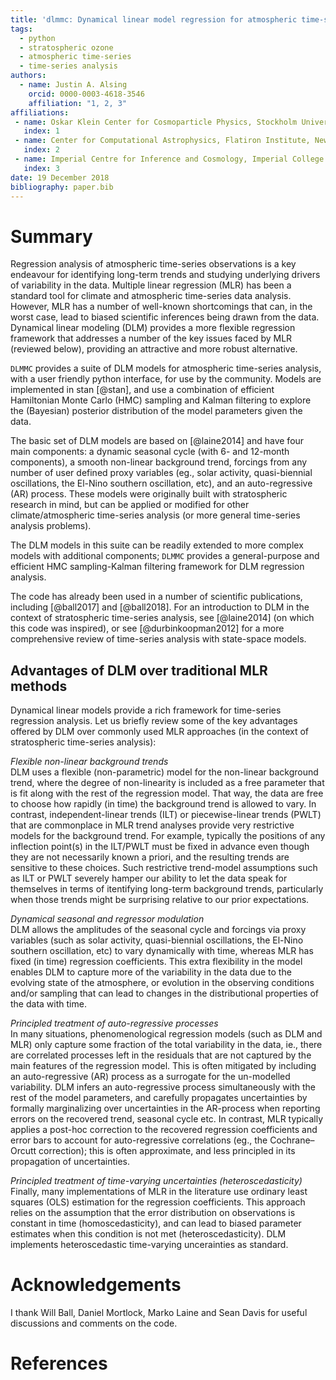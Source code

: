 ```yaml
---
title: 'dlmmc: Dynamical linear model regression for atmospheric time-series analysis'
tags:
  - python
  - stratospheric ozone
  - atmospheric time-series
  - time-series analysis
authors:
  - name: Justin A. Alsing
    orcid: 0000-0003-4618-3546
    affiliation: "1, 2, 3"
affiliations:
 - name: Oskar Klein Center for Cosmoparticle Physics, Stockholm University, Stockholm
   index: 1
 - name: Center for Computational Astrophysics, Flatiron Institute, New York
   index: 2
 - name: Imperial Centre for Inference and Cosmology, Imperial College London, London
   index: 3
date: 19 December 2018
bibliography: paper.bib
---
```


# Summary

Regression analysis of atmospheric time-series observations is a key endeavour for identifying long-term trends and studying underlying drivers of variability in the data. Multiple linear regression (MLR) has been a standard tool for climate and atmospheric time-series data analysis. However, MLR has a number of well-known shortcomings that can, in the worst case, lead to biased scientific inferences being drawn from the data. Dynamical linear modeling (DLM) provides a more flexible regression framework that addresses a number of the key issues faced by MLR (reviewed below), providing an attractive and more robust alternative.

``DLMMC`` provides a suite of DLM models for atmospheric time-series analysis, with a user friendly python interface, for use by the community. Models are implemented in stan [@stan], and use a combination of efficient Hamiltonian Monte Carlo (HMC) sampling and Kalman filtering to explore the (Bayesian) posterior distribution of the model parameters given the data.

The basic set of DLM models are based on [@laine2014] and have four main components: a dynamic seasonal cycle (with 6- and 12-month components), a smooth non-linear background trend, forcings from any number of user defined proxy variables (eg., solar activity, quasi-biennial oscillations, the El-Nino southern oscillation, etc), and an auto-regressive (AR) process. These models were originally built with stratospheric research in mind, but can be applied or modified for other climate/atmospheric time-series analysis (or more general time-series analysis problems).

The DLM models in this suite can be readily extended to more complex models with additional components; ``DLMMC`` provides a general-purpose and efficient HMC sampling-Kalman filtering framework for DLM regression analysis.

The code has already been used in a number of scientific publications, including [@ball2017] and [@ball2018]. For an introduction to DLM in the context of stratospheric time-series analysis, see [@laine2014] (on which this code was inspired), or see [@durbinkoopman2012] for a more comprehensive review of time-series analysis with state-space models.

## Advantages of DLM over traditional MLR methods

Dynamical linear models provide a rich framework for time-series regression analysis. Let us briefly review some of the key advantages offered by DLM over commonly used MLR approaches (in the context of stratospheric time-series analysis):

*Flexible non-linear background trends*<br/>
DLM uses a flexible (non-parametric) model for the non-linear background trend, where the degree of non-linearity is included as a free parameter that is fit along with the rest of the regression model. That way, the data are free to choose how rapidly (in time) the background trend is allowed to vary. In contrast, independent-linear trends (ILT) or piecewise-linear trends (PWLT) that are commonplace in MLR trend analyses provide very restrictive models for the background trend. For example, typically the positions of any inflection point(s) in the ILT/PWLT must be fixed in advance even though they are not necessarily known a priori, and the resulting trends are sensitive to these choices. Such restrictive trend-model assumptions such as ILT or PWLT severely hamper our ability to let the data speak for themselves in terms of itentifying long-term background trends, particularly when those trends might be surprising relative to our prior expectations.

*Dynamical seasonal and regressor modulation*<br/>
DLM allows the amplitudes of the seasonal cycle and forcings via proxy variables (such as solar activity, quasi-biennial oscillations, the El-Nino southern oscillation, etc) to vary dynamically with time, whereas MLR has fixed (in time) regression coefficients. This extra flexibility in the model enables DLM to capture more of the variability in the data due to the evolving state of the atmosphere, or evolution in the observing conditions and/or sampling that can lead to changes in the distributional properties of the data with time.

*Principled treatment of auto-regressive processes*<br/>
In many situations, phenomenological regression models (such as DLM and MLR) only capture some fraction of the total variability in the data, ie., there are correlated processes left in the residuals that are not captured by the main features of the regression model. This is often mitigated by including an auto-regressive (AR) process as a surrogate for the un-modelled variability. DLM infers an auto-regressive process simultaneously with the rest of the model parameters, and carefully propagates uncertainties by formally marginalizing over uncertainties in the AR-process when reporting errors on the recovered trend, seasonal cycle etc. In contrast, MLR typically applies a post-hoc correction to the recovered regression coefficients and error bars to account for auto-regressive correlations (eg., the Cochrane–Orcutt correction); this is often approximate, and less principled in its propagation of uncertainties.

*Principled treatment of time-varying uncertainties (heteroscedasticity)*<br/>
Finally, many implementations of MLR in the literature use ordinary least squares (OLS) estimation for the regression coefficients. This approach relies on the assumption that the error distribution on observations is constant in time (homoscedasticity), and can lead to biased parameter estimates when this condition is not met (heteroscedasticity). DLM implements heteroscedastic time-varying uncerainties as standard.

# Acknowledgements

I thank Will Ball, Daniel Mortlock, Marko Laine and Sean Davis for useful discussions and comments on the code.

# References
